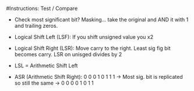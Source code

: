 #Instructions: Test / Compare

- Check most significant bit? Masking... take the original and AND it with 1 and trailing zeros.

- Logical Shift Left (LSF): If you shift unsigned value you x2 

- Logical Shift Right (LSR): Move carry to the right. Least sig fig bit becomes carry. LSR on unisged divides by 2

- LSL = Arithmetic Shift Left

- ASR (Arithmetic Shift Right): 0 0 0 1 0 1 1 1 -> Most sig. bit is replicated so still the same -> 0 0 0 0 1 0 1 1
